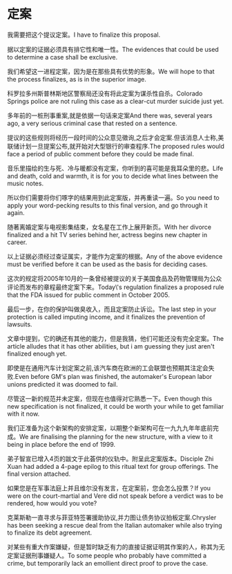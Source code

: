 # 定案

<p><span class="chinese">我需要把这个提议定案。</span><span class="english">I have to finalize this proposal.</span></p>

<p><span class="chinese">据以定案的证据必须具有排它性和唯一性。</span><span class="english">The evidences that could be used to determine a case shall be exclusive.</span></p>

<p><span class="chinese">我们希望这一进程定案，因为是在那些具有优势的形象。</span><span class="english">We will hope to that the process finalizes, as is in the superior image.</span></p>

<p><span class="chinese">科罗拉多州斯普林斯地区警察局还没有将此定案为谋杀性自杀。</span><span class="english">Colorado Springs police are not ruling this case as a clear-cut murder suicide just yet.</span></p>

<p><span class="chinese">多年前的一桩刑事重案,就是依据一句话来定案</span><span class="english">And there was, several years ago, a very serious criminal case that rested on a sentence.</span></p>

<p><span class="chinese">提议的这些规则将经历一段时间的公众意见徵询,之后才会定案.但该消息人士称,美联储计划一旦提案公布,就开始对大型银行的审查程序.</span><span class="english">The proposed rules would face a period of public comment before they could be made final.</span></p>

<p><span class="chinese">音乐里描绘的生与死、冷与暖都没有定案，你听到的喜可能是我耳朵里的悲。</span><span class="english">Life and death, cold and warmth, it is for you to decide what lines between the music notes.</span></p>

<p><span class="chinese">所以你们需要将你们啄字的结果用到此定案版，并再重读一遍。</span><span class="english">So you need to apply your word-pecking results to this final version, and go through it again.</span></p>

<p><span class="chinese">随著离婚定案与电视影集结束，女名星在工作上展开新页。</span><span class="english">With her divorce finalized and a hit TV series behind her, actress begins new chapter in career.</span></p>

<p><span class="chinese">以上证据必须经过查证属实，才能作为定案的根据。</span><span class="english">Any of the above evidence must be verified before it can be used as the basis for deciding cases.</span></p>

<p><span class="chinese">这次的规定将2005年10月的一条曾经被提议的关于美国食品及药物管理局为公众评论而发布的章程最终定案下来。</span><span class="english">Today\'s regulation finalizes a proposed rule that the FDA issued for public comment in October 2005.</span></p>

<p><span class="chinese">最后一步，在你的保护叫做臭收入，而且定案防止诉讼。</span><span class="english">The last step in your protection is called imputing income, and it finalizes the prevention of lawsuits.</span></p>

<p><span class="chinese">文章中提到，它的确还有其他的能力，但是我猜，他们可能还没有完全定案。</span><span class="english">The article alludes that it has other abilities, but i am guessing they just aren't finalized enough yet.</span></p>

<p><span class="chinese">即使是在通用汽车计划定案之前,该汽车商在欧洲的工会联盟也预期其注定会失败.</span><span class="english">Even before GM's plan was finished, the automaker's European labor unions predicted it was doomed to fail.</span></p>

<p><span class="chinese">尽管这一新的规范并未定案，但现在也值得对它熟悉一下。</span><span class="english">Even though this new specification is not finalized, it could be worth your while to get familiar with it now.</span></p>

<p><span class="chinese">我们正准备为这个新架构的安排定案，以期整个新架构可在一九九九年年底前完成。</span><span class="english">We are finalising the planning for the new structure, with a view to it being in place before the end of 1999.</span></p>

<p><span class="chinese">弟子智宣已增入4页的跋文于此荟供的仪轨中。附呈此定案版本。</span><span class="english">Disciple Zhi Xuan had added a 4-page epilog to this ritual text for group offerings. The final version attached.</span></p>

<p><span class="chinese">如果您是在军事法庭上并且维尔没有发言，在定案前，您会怎么投票？</span><span class="english">If you were on the court-martial and Vere did not speak before a verdict was to be rendered, how would you vote?</span></p>

<p><span class="chinese">克莱斯勒一直寻求与菲亚特签署援助协议,并力图让债务协议拍板定案.</span><span class="english">Chrysler has been seeking a rescue deal from the Italian automaker while also trying to finalize its debt agreement.</span></p>

<p><span class="chinese">对某些有重大作案嫌疑，但是暂时缺乏有力的直接证据证明其作案的人，称其为无定案证据刑事嫌疑人。</span><span class="english">To some people who probably have committed a crime, but temporarily lack an emollient direct proof to prove the case.</span></p>


